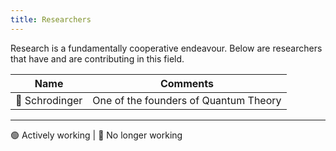 ```yaml
---
title: Researchers
---
```


Research is a fundamentally cooperative endeavour. Below are researchers that have and are contributing in this field.

| Name             | Comments |
|------------------| --- |
| 🔴 Schrodinger | One of the founders of Quantum Theory | 

---

🟢 Actively working | 🔴 No longer working
